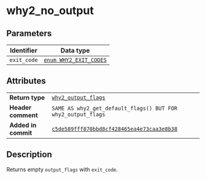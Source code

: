 <!--
This is part of WHY2
Copyright (C) 2022 Václav Šmejkal

This program is free software: you can redistribute it and/or modify
it under the terms of the GNU General Public License as published by
the Free Software Foundation, either version 3 of the License, or
(at your option) any later version.

This program is distributed in the hope that it will be useful,
but WITHOUT ANY WARRANTY; without even the implied warranty of
MERCHANTABILITY or FITNESS FOR A PARTICULAR PURPOSE.  See the
GNU General Public License for more details.

You should have received a copy of the GNU General Public License
along with this program.  If not, see <https://www.gnu.org/licenses/>.
-->

# why2_no_output

## Parameters

| Identifier  | Data type                                                              |
| ----------- | ---------------------------------------------------------------------- |
| `exit_code` | [`enum WHY2_EXIT_CODES`](../../../../enums/core/flags/why2_exit_codes) |

## Attributes

|                     |                                                                       |
| ------------------  | --------------------------------------------------------------------- |
| **Return type**     | [`why2_output_flags`](../../../../types/core/flags/why2_output_flags) |
| **Header comment**  | `SAME AS why2_get_default_flags() BUT FOR why2_output_flags`          |
| **Added in commit** | [`c5de589fff870bbd8cf428465ea4e73caa3e8b38`](https://github.com/ENGO150/WHY2/commit/c5de589fff870bbd8cf428465ea4e73caa3e8b38) |

## Description

Returns empty `output_flags` with `exit_code`.